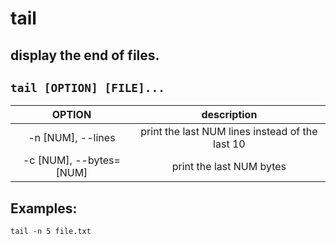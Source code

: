 # tail

display the end of files.
---

` tail [OPTION] [FILE]... `
---

| **OPTION** | description |
|:---:|:---:|
| -n [NUM], --lines | print the last NUM lines instead of the last 10 |
| -c [NUM], --bytes=[NUM] | print the last NUM bytes |

## Examples:
` tail -n 5 file.txt `
